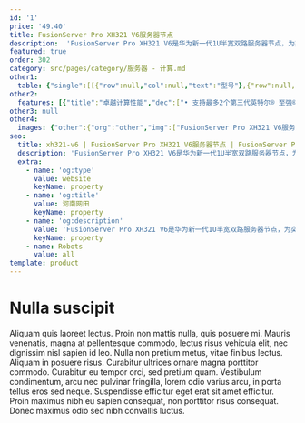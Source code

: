```yaml
---
id: '1'
price: '49.40'
title: FusionServer Pro XH321 V6服务器节点
description:  'FusionServer Pro XH321 V6是华为新一代1U半宽双路服务器节点，为突破能源限制、提升系统存储密度进行创新设计，具有强大的计算能力、超高的存储密度、易管理易维护等特点。'
featured: true
order: 302
category: src/pages/category/服务器 - 计算.md
other1: 
  table: {"single":[[{"row":null,"col":null,"text":"型号"},{"row":null,"col":"3","text":"FusionServer Pro XH321 V6"}],[{"row":null,"col":null,"text":"形态"},{"row":null,"col":"3","text":"1U半宽双路服务器节点"}],[{"row":null,"col":null,"text":"处理器"},{"row":null,"col":"3","text":"1/2个第三代英特尔®至强®可扩展处理器6300/8300系列，最高270W"}],[{"row":null,"col":null,"text":"内存插槽"},{"row":null,"col":"3","text":"16个DDR4 DIMM插槽，最高3200MT/s，内存容量可达2TB（配置128GB内存）"}],[{"row":null,"col":null,"text":"本地存储"},{"row":null,"col":"3","text":"支持最多6个2.5“ SAS/SATA/SSD/NVMe硬盘，NVMe支持2+4均衡\n支持最多两个M.2 2280或2242 SATA SSD\n支持不同硬盘类型的混合配置"}],[{"row":null,"col":null,"text":"RAID支持"},{"row":null,"col":"3","text":"支持RAID0, 1, 5, 6, 10, 50, 60和超级电容掉电保护\n支持M.2 SSDs构建RAID 0，1，5"}],[{"row":null,"col":null,"text":"PCIe扩展"},{"row":null,"col":"3","text":"支持2个PCIe 4.0x16 半高半长的标准扩展插槽"}],[{"row":null,"col":null,"text":"OCP扩展"},{"row":null,"col":"3","text":"支持1个OCP扩展插槽"}],[{"row":null,"col":null,"text":"管理"},{"row":null,"col":"3","text":"• 华为iBMC芯片集成1个专用管理GE网口，提供全面的故障诊断、自动化运维、硬件安全加固等管理特性\n• iBMC支持Redﬁsh、SNMP、IPMI2.0等标准接口；提供基于HTML5/VNC KVM的远程管理界面；支持免CD部署和Agentless特性简化管理复杂度\n• 将4个计算节点汇聚到任意一个节点管理接口简化管理\n• 可选配华为FusionDirector管理软件，提供无状态计算、OS批量部署、固件自动升级等高级管理特性，实现全生命周期智能化、自动化管理"}],[{"row":null,"col":null,"text":"操作系统"},{"row":null,"col":"3","text":"支持Microsoft Windows Server、Red Hat Enterprise Linux、SUSE Linux Enterprise Server、CentOS、Citrix XenServer、VMware ESXi等。\n详询 https://support.huawei.com/onlinetoolsweb/ftca/index?serise=2"}],[{"row":null,"col":null,"text":"安全特性"},{"row":null,"col":"3","text":"支持加电密码、管理员密码、TPM 2.0、安全面板、安全启动、开盖检测等安全特性"}],[{"row":null,"col":null,"text":"工作温度"},{"row":null,"col":"3","text":"5ºC - 35ºC"}],[{"row":null,"col":null,"text":"产品认证"},{"row":null,"col":"3","text":"CE、UL、FCC、CCC、RoHS等"}],[{"row":null,"col":null,"text":"尺寸(高x宽x深)"},{"row":null,"col":"3","text":"40.7mm x 218.7mm x 632mm"}]]}
other2:
  features: [{"title":"卓越计算性能","dec":["• 支持最多2个第三代英特尔® 至强® 可扩展处理器，处理器TDP最高可达 270W\n• 支持8内存通道，内存带宽提升45%\n• 支持全NVMe SSD加速和2+4均衡设计，消除IO瓶颈"]},{"title":"适配灵活部署","dec":["• 支持InfiniBand HDR 200高速网络互联\n• 支持热拔插2*M.2 SSD提供高速可靠OS启动盘"]}]
other3: null
other4:
  images: {"other":{"org":"other","img":["FusionServer Pro XH321 V6服务器节点.png"]}}
seo:
  title: xh321-v6 | FusionServer Pro XH321 V6服务器节点 | FusionServer Pro高密服务器 | FusionServer Pro智能服务器 | 服务器 - 计算 | 数据中心
  description: 'FusionServer Pro XH321 V6是华为新一代1U半宽双路服务器节点，为突破能源限制、提升系统存储密度进行创新设计，具有强大的计算能力、超高的存储密度、易管理易维护等特点。'
  extra:
    - name: 'og:type'
      value: website
      keyName: property
    - name: 'og:title'
      value: 河南网田
      keyName: property
    - name: 'og:description'
      value: 'FusionServer Pro XH321 V6是华为新一代1U半宽双路服务器节点，为突破能源限制、提升系统存储密度进行创新设计，具有强大的计算能力、超高的存储密度、易管理易维护等特点。'
      keyName: property
    - name: Robots
      value: all
template: product
---
```


# Nulla suscipit

Aliquam quis laoreet lectus. Proin non mattis nulla, quis posuere mi. Mauris venenatis, magna at pellentesque commodo, lectus risus vehicula elit, nec dignissim nisl sapien id leo. Nulla non pretium metus, vitae finibus lectus. Aliquam in posuere risus. Curabitur ultrices ornare magna porttitor commodo. Curabitur eu tempor orci, sed pretium quam. Vestibulum condimentum, arcu nec pulvinar fringilla, lorem odio varius arcu, in porta tellus eros sed neque. Suspendisse efficitur eget erat sit amet efficitur. Proin maximus nibh eu sapien consequat, non porttitor risus consequat. Donec maximus odio sed nibh convallis luctus.